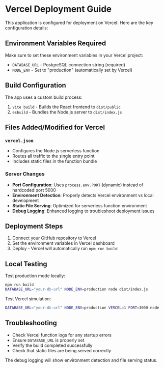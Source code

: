 # Vercel Deployment Guide

This application is configured for deployment on Vercel. Here are the key configuration details:

## Environment Variables Required

Make sure to set these environment variables in your Vercel project:

- `DATABASE_URL` - PostgreSQL connection string (required)
- `NODE_ENV` - Set to "production" (automatically set by Vercel)

## Build Configuration

The app uses a custom build process:
1. `vite build` - Builds the React frontend to `dist/public`
2. `esbuild` - Bundles the Node.js server to `dist/index.js`

## Files Added/Modified for Vercel

### `vercel.json`
- Configures the Node.js serverless function
- Routes all traffic to the single entry point
- Includes static files in the function bundle

### Server Changes
- **Port Configuration**: Uses `process.env.PORT` (dynamic) instead of hardcoded port 5000
- **Environment Detection**: Properly detects Vercel environment vs local development
- **Static File Serving**: Optimized for serverless function environment
- **Debug Logging**: Enhanced logging to troubleshoot deployment issues

## Deployment Steps

1. Connect your GitHub repository to Vercel
2. Set the environment variables in Vercel dashboard
3. Deploy - Vercel will automatically run `npm run build`

## Local Testing

Test production mode locally:
```bash
npm run build
DATABASE_URL="your-db-url" NODE_ENV=production node dist/index.js
```

Test Vercel simulation:
```bash
DATABASE_URL="your-db-url" NODE_ENV=production VERCEL=1 PORT=3000 node dist/index.js
```

## Troubleshooting

- Check Vercel function logs for any startup errors
- Ensure `DATABASE_URL` is properly set
- Verify the build completed successfully
- Check that static files are being served correctly

The debug logging will show environment detection and file serving status.